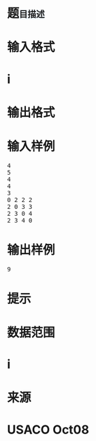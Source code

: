 

# 题</span><span style="font-family:sans-serif;font-size:20px;font-weight:bold;background-color:aliceblue;">目描述



# 输入格式



# i



# 输出格式



# 输入样例


<pre>4
5
4
4
3
0 2 2 2
2 0 3 3
2 3 0 4
2 3 4 0
</pre>

# 输出样例


<pre>9
</pre>

# 提示



# 数据范围



# i



# 来源



# USACO Oct08


